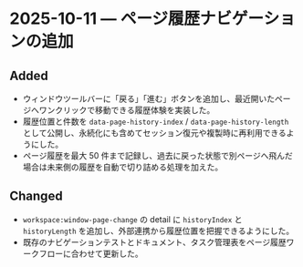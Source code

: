 # 2025-10-11 — ページ履歴ナビゲーションの追加

## Added
- ウィンドウツールバーに「戻る」「進む」ボタンを追加し、最近開いたページへワンクリックで移動できる履歴体験を実装した。
- 履歴位置と件数を `data-page-history-index` / `data-page-history-length` として公開し、永続化にも含めてセッション復元や複製時に再利用できるようにした。
- ページ履歴を最大 50 件まで記録し、過去に戻った状態で別ページへ飛んだ場合は未来側の履歴を自動で切り詰める処理を加えた。

## Changed
- `workspace:window-page-change` の detail に `historyIndex` と `historyLength` を追加し、外部連携から履歴位置を把握できるようにした。
- 既存のナビゲーションテストとドキュメント、タスク管理表をページ履歴ワークフローに合わせて更新した。
